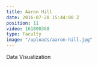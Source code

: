 ```yaml
---
title: Aaron Hill
date: 2016-07-20 15:44:00 Z
position: 11
video: 161800368
type: Faculty
image: "/uploads/aaron-hill.jpg"
---
```


Data Visualization
